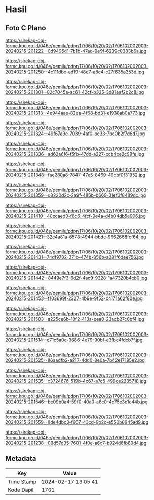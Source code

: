 # Hasil

## Foto C Plano

https://sirekap-obj-formc.kpu.go.id/046e/pemilu/pdpr/17/06/10/20/02/1706102002003-20240215-201222--0d9495d1-7b1b-47ad-9e9f-6239c0383b6a.jpg

https://sirekap-obj-formc.kpu.go.id/046e/pemilu/pdpr/17/06/10/20/02/1706102002003-20240215-201250--4c111dbc-ad19-48d7-a8c4-c27f635a253d.jpg

https://sirekap-obj-formc.kpu.go.id/046e/pemilu/pdpr/17/06/10/20/02/1706102002003-20240215-201301--82c7045a-ac61-42cf-b325-3d81eaf2b2c8.jpg

https://sirekap-obj-formc.kpu.go.id/046e/pemilu/pdpr/17/06/10/20/02/1706102002003-20240215-201313--4e944aae-82ea-4f68-bd31-e1938ab0a773.jpg

https://sirekap-obj-formc.kpu.go.id/046e/pemilu/pdpr/17/06/10/20/02/1706102002003-20240215-201324--49f67a9e-7039-4af0-bc33-7bc0b2f7d6d7.jpg

https://sirekap-obj-formc.kpu.go.id/046e/pemilu/pdpr/17/06/10/20/02/1706102002003-20240215-201336--ad62a6f6-f5fb-47dd-a227-ccb4ce2c99fe.jpg

https://sirekap-obj-formc.kpu.go.id/046e/pemilu/pdpr/17/06/10/20/02/1706102002003-20240215-201348--fae280a8-7847-47e5-8469-49cbf0f31952.jpg

https://sirekap-obj-formc.kpu.go.id/046e/pemilu/pdpr/17/06/10/20/02/1706102002003-20240215-201359--d8220d2c-2a9f-486b-b669-31ef3f8489dc.jpg

https://sirekap-obj-formc.kpu.go.id/046e/pemilu/pdpr/17/06/10/20/02/1706102002003-20240215-201410--40ccaed0-f6c6-4fcf-9e4a-d4b04db5e906.jpg

https://sirekap-obj-formc.kpu.go.id/046e/pemilu/pdpr/17/06/10/20/02/1706102002003-20240215-201421--32c4a81a-6578-4944-bbde-9662668fcf64.jpg

https://sirekap-obj-formc.kpu.go.id/046e/pemilu/pdpr/17/06/10/20/02/1706102002003-20240215-201431--74df9732-371b-474b-856b-a081f6dee756.jpg

https://sirekap-obj-formc.kpu.go.id/046e/pemilu/pdpr/17/06/10/20/02/1706102002003-20240215-201442--8449e7f3-6d2f-4ac9-9328-1a47320b4cb0.jpg

https://sirekap-obj-formc.kpu.go.id/046e/pemilu/pdpr/17/06/10/20/02/1706102002003-20240215-201453--f103699f-2327-4b9e-9f52-c4171a62f80e.jpg

https://sirekap-obj-formc.kpu.go.id/046e/pemilu/pdpr/17/06/10/20/02/1706102002003-20240215-201503--a225ce6b-18f2-413a-bea0-23acb27c0bf4.jpg

https://sirekap-obj-formc.kpu.go.id/046e/pemilu/pdpr/17/06/10/20/02/1706102002003-20240215-201514--c71c5a0e-9686-4e79-90bf-e3fbc4fdcb7f.jpg

https://sirekap-obj-formc.kpu.go.id/046e/pemilu/pdpr/17/06/10/20/02/1706102002003-20240215-201525--86aadfb2-a217-4dd0-8e0a-7b42e17195e2.jpg

https://sirekap-obj-formc.kpu.go.id/046e/pemilu/pdpr/17/06/10/20/02/1706102002003-20240215-201535--c3724676-519b-4c67-a7c5-499ce2235718.jpg

https://sirekap-obj-formc.kpu.go.id/046e/pemilu/pdpr/17/06/10/20/02/1706102002003-20240215-201546--bc09b0a4-59f0-40a0-a6c0-4c75c3c1e44b.jpg

https://sirekap-obj-formc.kpu.go.id/046e/pemilu/pdpr/17/06/10/20/02/1706102002003-20240215-201559--8de4dbc3-f667-43cd-9b2c-e550b8945ad9.jpg

https://sirekap-obj-formc.kpu.go.id/046e/pemilu/pdpr/17/06/10/20/02/1706102002003-20240215-201238--09d57d35-7601-4f0e-a6c7-b924d6fb80d4.jpg


## Metadata

| Key        | Value               |
| ---------- | ------------------- |
| Time Stamp | 2024-02-17 13:05:41 |
| Kode Dapil | 1701                |



